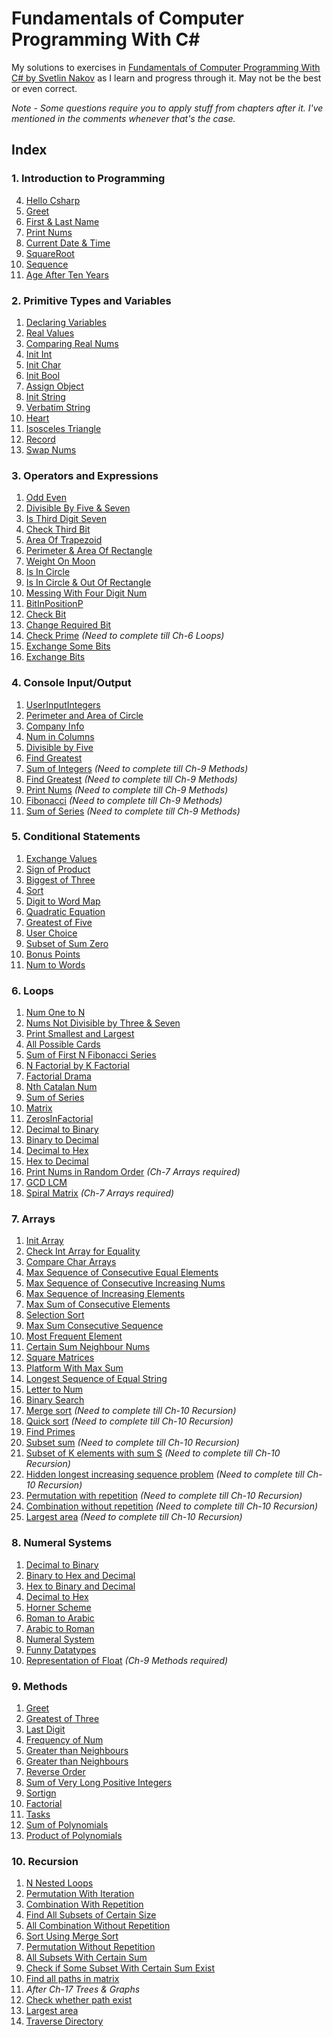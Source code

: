 # Fundamentals of Computer Programming With C#
My solutions to exercises in [Fundamentals of Computer Programming With C# by Svetlin Nakov](https://introprogramming.info/english-intro-csharp-book/) as I learn and progress through it. May not be the best or even correct.

*Note - Some questions require you to apply stuff from chapters after it. I've mentioned in the comments whenever that's the case.*

## Index
### 1. Introduction to Programming
4. [Hello Csharp](https://github.com/Tankit927/CSharpNakovSolutions/blob/main/Ch1/Ch1Q4/Ch1Q4/HelloCsharp.cs)
5. [Greet](https://github.com/Tankit927/CSharpNakovSolutions/blob/main/Ch1/Ch1Q5/Ch1Q5/Greet.cs)
6. [First & Last Name](https://github.com/Tankit927/CSharpNakovSolutions/blob/main/Ch1/Ch1Q6/Ch1Q6/FirstNLastName.cs)
7. [Print Nums](https://github.com/Tankit927/CSharpNakovSolutions/blob/main/Ch1/Ch1Q7/Ch1Q7/PrintNums.cs)
8. [Current Date & Time](https://github.com/Tankit927/CSharpNakovSolutions/blob/main/Ch1/Ch1Q8/Ch1Q8/CurrentDateNTime.cs)
9. [SquareRoot](https://github.com/Tankit927/CSharpNakovSolutions/blob/main/Ch1/Ch1Q7/Ch1Q7/PrintNums.cs)
10. [Sequence](https://github.com/Tankit927/CSharpNakovSolutions/blob/main/Ch1/Ch1Q10/Ch1Q10/Sequence.cs)
11. [Age After Ten Years](https://github.com/Tankit927/CSharpNakovSolutions/blob/main/Ch1/Ch1Q11/Ch1Q11/AgeAfterTenYears.cs)

### 2. Primitive Types and Variables
1. [Declaring Variables](https://github.com/Tankit927/CSharpNakovSolutions/blob/main/Ch2/Ch2Q1/Ch2Q1/DeclaringVariables.cs)
2. [Real Values](https://github.com/Tankit927/CSharpNakovSolutions/blob/main/Ch2/Ch2Q2/Ch2Q2/RealValues.cs)
3. [Comparing Real Nums](https://github.com/Tankit927/CSharpNakovSolutions/blob/main/Ch2/Ch2Q3/Ch2Q3/ComparingRealNums.cs)
4. [Init Int](https://github.com/Tankit927/CSharpNakovSolutions/blob/main/Ch2/Ch2Q4/Ch2Q4/InitInt.cs)
5. [Init Char](https://github.com/Tankit927/CSharpNakovSolutions/blob/main/Ch2/Ch2Q5/Ch2Q5/InitChar.cs)
6. [Init Bool](https://github.com/Tankit927/CSharpNakovSolutions/blob/main/Ch2/Ch2Q6/Ch2Q6/InitBool.cs)
7. [Assign Object](https://github.com/Tankit927/CSharpNakovSolutions/blob/main/Ch2/Ch2Q7/Ch2Q7/AssignObject.cs)
8. [Init String](https://github.com/Tankit927/CSharpNakovSolutions/blob/main/Ch2/Ch2Q8/Ch2Q8/InitString.cs)
9. [Verbatim String](https://github.com/Tankit927/CSharpNakovSolutions/blob/main/Ch2/Ch2Q9/Ch2Q9/VerbatimString.cs)
10. [Heart](https://github.com/Tankit927/CSharpNakovSolutions/blob/main/Ch2/Ch2Q10/Ch2Q10/Heart.cs)
11. [Isosceles Triangle](https://github.com/Tankit927/CSharpNakovSolutions/blob/main/Ch2/Ch2Q11/Ch2Q11/IsoscelesTriangle.cs)
12. [Record](https://github.com/Tankit927/CSharpNakovSolutions/blob/main/Ch2/Ch2Q12/Ch2Q12/Record.cs)
13. [Swap Nums](https://github.com/Tankit927/CSharpNakovSolutions/blob/main/Ch2/Ch2Q13/Ch2Q13/SwapNums.cs)

### 3. Operators and Expressions
1. [Odd Even](https://github.com/Tankit927/CSharpNakovSolutions/blob/main/Ch3/Ch3Q1/Ch3Q1/OddEven.cs)
2. [Divisible By Five & Seven](https://github.com/Tankit927/CSharpNakovSolutions/blob/main/Ch3/Ch3Q2/Ch3Q2/DivisibleByFiveNSeven.cs)
3. [Is Third Digit Seven](https://github.com/Tankit927/CSharpNakovSolutions/blob/main/Ch3/Ch3Q3/Ch3Q3/IsThirdDigitSeven.cs)
4. [Check Third Bit](https://github.com/Tankit927/CSharpNakovSolutions/blob/main/Ch3/Ch3Q4/Ch3Q4/CheckThirdBit.cs)
5. [Area Of Trapezoid](https://github.com/Tankit927/CSharpNakovSolutions/blob/main/Ch3/Ch3Q5/Ch3Q5/AreaOfTrapezoid.cs)
6. [Perimeter & Area Of Rectangle](https://github.com/Tankit927/CSharpNakovSolutions/blob/main/Ch3/Ch3Q6/Ch3Q6/PerimeterNAreaOfRectangle.cs)
7. [Weight On Moon](https://github.com/Tankit927/CSharpNakovSolutions/blob/main/Ch3/Ch3Q7/Ch3Q7/WeightOnMoon.cs)
8. [Is In Circle](https://github.com/Tankit927/CSharpNakovSolutions/blob/main/Ch3/Ch3Q8/Ch3Q8/IsInCircle.cs)
9. [Is In Circle & Out Of Rectangle](https://github.com/Tankit927/CSharpNakovSolutions/blob/main/Ch3/Ch3Q9/Ch3Q9/IsInCircleNOutOfRectangle.cs)
10. [Messing With Four Digit Num](https://github.com/Tankit927/CSharpNakovSolutions/blob/main/Ch3/Ch3Q10/Ch3Q10/MessingWithFourDigitNum.cs)
11. [BitInPositionP](https://github.com/Tankit927/CSharpNakovSolutions/blob/main/Ch3/Ch3Q11/Ch3Q11/BitInPositionP.cs)
12. [Check Bit](https://github.com/Tankit927/CSharpNakovSolutions/blob/main/Ch3/Ch3Q12/Ch3Q12/CheckBit.cs)
13. [Change Required Bit](https://github.com/Tankit927/CSharpNakovSolutions/blob/main/Ch3/Ch3Q13/Ch3Q13/ChangeRequiredBit.cs)
14. [Check Prime](https://github.com/Tankit927/CSharpNakovSolutions/blob/main/Ch3/Ch3Q14/Ch3Q14/CheckPrime.cs) *(Need to complete till Ch-6 Loops)*
15. [Exchange Some Bits](https://github.com/Tankit927/CSharpNakovSolutions/blob/main/Ch3/Ch3Q15/Ch3Q15/ExchangeSomeBits.cs)
16. [Exchange Bits](https://github.com/Tankit927/CSharpNakovSolutions/blob/main/Ch3/Ch3Q16/Ch3Q16/ExchangeBits.cs)

### 4. Console Input/Output
1. [UserInputIntegers](https://github.com/Tankit927/CSharpNakovSolutions/blob/main/Ch4/Ch4Q1/Ch4Q1/UserInputIntegers.cs)
2. [Perimeter and Area of Circle](https://github.com/Tankit927/CSharpNakovSolutions/blob/main/Ch4/Ch4Q2/Ch4Q2/PerimeterNAreaOfCircle.cs)
3. [Company Info](https://github.com/Tankit927/CSharpNakovSolutions/blob/main/Ch4/Ch4Q3/Ch4Q3/CompanyInfo.cs)
4. [Num in Columns](https://github.com/Tankit927/CSharpNakovSolutions/blob/main/Ch4/Ch4Q4/Ch4Q4/NumInColumns.cs)
5. [Divisible by Five](https://github.com/Tankit927/CSharpNakovSolutions/blob/main/Ch4/Ch4Q5/Ch4Q5/DivisibleByFive.cs)
6. [Find Greatest](https://github.com/Tankit927/CSharpNakovSolutions/blob/main/Ch4/Ch4Q6/Ch4Q6/FindGreatest.cs)
7. [Sum of Integers](https://github.com/Tankit927/CSharpNakovSolutions/blob/main/Ch4/Ch4Q7/Ch4Q7/SumOfIntegers.cs) *(Need to complete till Ch-9 Methods)*
8. [Find Greatest](https://github.com/Tankit927/CSharpNakovSolutions/blob/main/Ch4/Ch4Q8/Ch4Q8/FindGreatest.cs) *(Need to complete till Ch-9 Methods)*
10. [Print Nums](https://github.com/Tankit927/CSharpNakovSolutions/blob/main/Ch4/Ch4Q10/Ch4Q10/PrintNums.cs) *(Need to complete till Ch-9 Methods)*
11. [Fibonacci](https://github.com/Tankit927/CSharpNakovSolutions/blob/main/Ch4/Ch4Q11/Ch4Q11/Fibonacci.cs) *(Need to complete till Ch-9 Methods)*
12. [Sum of Series](https://github.com/Tankit927/CSharpNakovSolutions/blob/main/Ch4/Ch4Q12/Ch4Q12/SumOfSeries.cs) *(Need to complete till Ch-9 Methods)*

### 5. Conditional Statements
1. [Exchange Values](https://github.com/Tankit927/CSharpNakovSolutions/blob/main/Ch5/Ch5Q1/Ch5Q1/ExchangeValues.cs)
2. [Sign of Product](https://github.com/Tankit927/CSharpNakovSolutions/blob/main/Ch5/Ch5Q2/Ch5Q2/SignOfProduct.cs)
3. [Biggest of Three](https://github.com/Tankit927/CSharpNakovSolutions/blob/main/Ch5/Ch5Q3/Ch5Q3/BiggestOfThree.cs)
4. [Sort](https://github.com/Tankit927/CSharpNakovSolutions/blob/main/Ch5/Ch5Q4/Ch5Q4/Sort.cs)
5. [Digit to Word Map](https://github.com/Tankit927/CSharpNakovSolutions/blob/main/Ch5/Ch5Q5/Ch5Q5/DigitToWordMap.cs)
6. [Quadratic Equation](https://github.com/Tankit927/CSharpNakovSolutions/blob/main/Ch5/Ch5Q6/Ch5Q6/QuadraticEquation.cs)
7. [Greatest of Five](https://github.com/Tankit927/CSharpNakovSolutions/blob/main/Ch5/Ch5Q7/Ch5Q7/GreatestOfFive.cs)
8. [User Choice](https://github.com/Tankit927/CSharpNakovSolutions/blob/main/Ch5/Ch5Q8/Ch5Q8/UserChoice.cs)
9. [Subset of Sum Zero](https://github.com/Tankit927/CSharpNakovSolutions/blob/main/Ch5/Ch5Q9/Ch5Q9/SubsetsOfSumZero.cs)
10. [Bonus Points](https://github.com/Tankit927/CSharpNakovSolutions/blob/main/Ch5/Ch5Q10/Ch5Q10/BonusPoints.cs)
11. [Num to Words](https://github.com/Tankit927/CSharpNakovSolutions/blob/main/Ch5/Ch5Q11/Ch5Q11/NumToWords.cs)

### 6. Loops
1. [Num One to N](https://github.com/Tankit927/CSharpNakovSolutions/blob/main/Ch6/Ch6Q1/Ch6Q1/NumOneToN.cs)
2. [Nums Not Divisible by Three & Seven](https://github.com/Tankit927/CSharpNakovSolutions/blob/main/Ch6/Ch6Q2/Ch6Q2/NumsNotDivByThreeAndSeven.cs)
3. [Print Smallest and Largest](https://github.com/Tankit927/CSharpNakovSolutions/blob/main/Ch6/Ch6Q3/Ch6Q3/PrintSmallestNLargest.cs)
4. [All Possible Cards](https://github.com/Tankit927/CSharpNakovSolutions/blob/main/Ch6/Ch6Q4/Ch6Q4/AllPossibleCards.cs)
5. [Sum of First N Fibonacci Series](https://github.com/Tankit927/CSharpNakovSolutions/blob/main/Ch6/Ch6Q5/Ch6Q5/SumOfFirstNFibonacciSeries.cs)
6. [N Factorial by K Factorial](https://github.com/Tankit927/CSharpNakovSolutions/blob/main/Ch6/Ch6Q6/Ch6Q6/NFactorialByKFactorial.cs)
7. [Factorial Drama](https://github.com/Tankit927/CSharpNakovSolutions/blob/main/Ch6/Ch6Q7/Ch6Q7/FactorialDrama.cs)
8. [Nth Catalan Num](https://github.com/Tankit927/CSharpNakovSolutions/blob/main/Ch6/Ch6Q8/Ch6Q8/NthCatalanNum.cs)
9. [Sum of Series](https://github.com/Tankit927/CSharpNakovSolutions/blob/main/Ch6/Ch6Q9/Ch6Q9/SumOfSeries.cs)
10. [Matrix](https://github.com/Tankit927/CSharpNakovSolutions/blob/main/Ch6/Ch6Q10/Ch6Q10/Matrix.cs)
11. [ZerosInFactorial](https://github.com/Tankit927/CSharpNakovSolutions/blob/main/Ch6/Ch6Q11/Ch6Q11/ZerosInFactorial.cs)
12. [Decimal to Binary](https://github.com/Tankit927/CSharpNakovSolutions/blob/main/Ch6/Ch6Q12/Ch6Q12/DecimalToBinary.cs)
13. [Binary to Decimal](https://github.com/Tankit927/CSharpNakovSolutions/blob/main/Ch6/Ch6Q13/Ch6Q13/BinaryToDecimal.cs)
14. [Decimal to Hex](https://github.com/Tankit927/CSharpNakovSolutions/blob/main/Ch6/Ch6Q14/Ch6Q14/DecimalToHex.cs)
15. [Hex to Decimal](https://github.com/Tankit927/CSharpNakovSolutions/blob/main/Ch6/Ch6Q15/Ch6Q15/HexToDecimal.cs)
16. [Print Nums in Random Order](https://github.com/Tankit927/CSharpNakovSolutions/blob/main/Ch6/Ch6Q16/Ch6Q16/PrintNumsInRandomOrder.cs) *(Ch-7 Arrays required)*
17. [GCD LCM](https://github.com/Tankit927/CSharpNakovSolutions/blob/main/Ch6/Ch6Q17/Ch6Q17/GCD_LCM.cs)
18. [Spiral Matrix](https://github.com/Tankit927/CSharpNakovSolutions/blob/main/Ch6/Ch6Q18/Ch6Q18/SpiralMatrix.cs) *(Ch-7 Arrays required)*

### 7. Arrays
1. [Init Array](https://github.com/Tankit927/CSharpNakovSolutions/blob/main/Ch7/Ch7Q1/Ch7Q1/InitArray.cs)
2. [Check Int Array for Equality](https://github.com/Tankit927/CSharpNakovSolutions/blob/main/Ch7/Ch7Q2/Ch7Q2/CheckIntArrayForEquality.cs)
3. [Compare Char Arrays](https://github.com/Tankit927/CSharpNakovSolutions/blob/main/Ch7/Ch7Q3/Ch7Q3/CompareCharArrays.cs)
4. [Max Sequence of Consecutive Equal Elements](https://github.com/Tankit927/CSharpNakovSolutions/blob/main/Ch7/Ch7Q4/Ch7Q4/MaxSequenceOfConsecutiveEqualElements.cs)
5. [Max Sequence of Consecutive Increasing Nums](https://github.com/Tankit927/CSharpNakovSolutions/blob/main/Ch7/Ch7Q5/Ch7Q5/MaxSequenceOfConsecutivelyIncreasingNums.cs)
6. [Max Sequence of Increasing Elements](https://github.com/Tankit927/CSharpNakovSolutions/blob/main/Ch7/Ch7Q6/Ch7Q6/MaxSequenceOfIncreasingElements.cs)
7. [Max Sum of Consecutive Elements](https://github.com/Tankit927/CSharpNakovSolutions/blob/main/Ch7/Ch7Q7/Ch7Q7/MaxSumOfKConsecutiveElements.cs)
8. [Selection Sort](https://github.com/Tankit927/CSharpNakovSolutions/blob/main/Ch7/Ch7Q8/Ch7Q8/SelectionSort.cs)
9. [Max Sum Consecutive Sequence](https://github.com/Tankit927/CSharpNakovSolutions/blob/main/Ch7/Ch7Q9/Ch7Q9/MaxSumConsecutiveSequence.cs)
10. [Most Frequent Element](https://github.com/Tankit927/CSharpNakovSolutions/blob/main/Ch7/Ch7Q10/Ch7Q10/MostFrequentElement.cs)
11. [Certain Sum Neighbour Nums](https://github.com/Tankit927/CSharpNakovSolutions/blob/main/Ch7/Ch7Q11/Ch7Q11/CertainSumNeighborNums.cs)
12. [Square Matrices](https://github.com/Tankit927/CSharpNakovSolutions/blob/main/Ch7/Ch7Q12/Ch7Q12/SquareMatrices.cs)
13. [Platform With Max Sum](https://github.com/Tankit927/CSharpNakovSolutions/blob/main/Ch7/Ch7Q13/Ch7Q13/PlatformWithMaxSum.cs)
14. [Longest Sequence of Equal String](https://github.com/Tankit927/CSharpNakovSolutions/blob/main/Ch7/Ch7Q14/Ch7Q14/LongestSequenceOfEqualString.cs)
15. [Letter to Num](https://github.com/Tankit927/CSharpNakovSolutions/blob/main/Ch7/Ch7Q15/Ch7Q15/LetterToNum.cs)
16. [Binary Search](https://github.com/Tankit927/CSharpNakovSolutions/blob/main/Ch7/Ch7Q16/Ch7Q16/BinarySearch.cs)
17. [Merge sort](https://github.com/Tankit927/CSharpNakovSolutions/blob/main/Ch7/Ch7Q17/Ch7Q17/SortUsingMergeSort.cs) *(Need to complete till Ch-10 Recursion)*
18. [Quick sort](https://github.com/Tankit927/CSharpNakovSolutions/blob/main/Ch7/Ch7Q18/Ch7Q18/SortUsingQuickSort.cs) *(Need to complete till Ch-10 Recursion)*
19. [Find Primes](https://github.com/Tankit927/CSharpNakovSolutions/blob/main/Ch7/Ch7Q16/Ch7Q16/BinarySearch.cs)
20. [Subset sum](https://github.com/Tankit927/CSharpNakovSolutions/blob/main/Ch7/Ch7Q20/Ch7Q20/SubsetSum.cs) *(Need to complete till Ch-10 Recursion)*
21. [Subset of K elements with sum S](https://github.com/Tankit927/CSharpNakovSolutions/blob/main/Ch7/Ch7Q21/Ch7Q21/KElementSubsetWithSumS.cs) *(Need to complete till Ch-10 Recursion)*
22. [Hidden longest increasing sequence problem](https://github.com/Tankit927/CSharpNakovSolutions/blob/main/Ch7/Ch7Q22/Ch7Q22/DiscoverHiddenLongestIncreasingSequence.cs) *(Need to complete till Ch-10 Recursion)*
23. [Permutation with repetition](https://github.com/Tankit927/CSharpNakovSolutions/blob/main/Ch7/Ch7Q23/Ch7Q23/PermutationWithRepetition.cs) *(Need to complete till Ch-10 Recursion)*
24. [Combination without repetition](https://github.com/Tankit927/CSharpNakovSolutions/blob/main/Ch7/Ch7Q24/Ch7Q24/CombinationWithoutRepetition.cs) *(Need to complete till Ch-10 Recursion)*
25. [Largest area](https://github.com/Tankit927/CSharpNakovSolutions/blob/main/Ch7/Ch7Q25/Ch7Q25/LargestArea.cs) *(Need to complete till Ch-10 Recursion)*

### 8. Numeral Systems
1. [Decimal to Binary](https://github.com/Tankit927/CSharpNakovSolutions/blob/main/Ch8/Ch8Q1/Ch8Q1/DecimalToBinary.cs)
2. [Binary to Hex and Decimal](https://github.com/Tankit927/CSharpNakovSolutions/blob/main/Ch8/Ch8Q2/Ch8Q2/BinToHexAndDecimal.cs)
3. [Hex to Binary and Decimal](https://github.com/Tankit927/CSharpNakovSolutions/blob/main/Ch8/Ch8Q3/Ch8Q3/HexToBinAndDecimal.cs)
6. [Decimal to Hex](https://github.com/Tankit927/CSharpNakovSolutions/blob/main/Ch8/Ch8Q6/Ch8Q6/DecimalToHex.cs)
10. [Horner Scheme](https://github.com/Tankit927/CSharpNakovSolutions/blob/main/Ch8/Ch8Q10/Ch8Q10/HornerScheme.cs)
11. [Roman to Arabic](https://github.com/Tankit927/CSharpNakovSolutions/blob/main/Ch8/Ch8Q11/Ch8Q11/RomanToArabic.cs)
12. [Arabic to Roman](https://github.com/Tankit927/CSharpNakovSolutions/blob/main/Ch8/Ch8Q12/Ch8Q12/ArabicToRoman.cs)
13. [Numeral System](https://github.com/Tankit927/CSharpNakovSolutions/blob/main/Ch8/Ch8Q13/Ch8Q13/NumeralSystem.cs)
14. [Funny Datatypes](https://github.com/Tankit927/CSharpNakovSolutions/blob/main/Ch8/Ch8Q14/Ch8Q14/FunnyDataTypes.cs)
15. [Representation of Float](https://github.com/Tankit927/CSharpNakovSolutions/blob/main/Ch8/Ch8Q15/Ch8Q15/RepresentationOfFloat.cs) *(Ch-9 Methods required)*

### 9. Methods
1. [Greet](https://github.com/Tankit927/CSharpNakovSolutions/blob/main/Ch9/Ch9Q1/Ch9Q1/Greet.cs)
2. [Greatest of Three](https://github.com/Tankit927/CSharpNakovSolutions/blob/main/Ch9/Ch9Q2/Ch9Q2/GreatestOfThree.cs)
3. [Last Digit](https://github.com/Tankit927/CSharpNakovSolutions/blob/main/Ch9/Ch9Q3/Ch9Q3/LastDigit.cs)
4. [Frequency of Num](https://github.com/Tankit927/CSharpNakovSolutions/blob/main/Ch9/Ch9Q4/Ch9Q4/FrequencyOfNum.cs)
5. [Greater than Neighbours](https://github.com/Tankit927/CSharpNakovSolutions/blob/main/Ch9/Ch9Q5/Ch9Q5/GreaterThanNeighbours.cs)
6. [Greater than Neighbours](https://github.com/Tankit927/CSharpNakovSolutions/blob/main/Ch9/Ch9Q6/Ch9Q6/GreaterThanNeighbours.cs)
7. [Reverse Order](https://github.com/Tankit927/CSharpNakovSolutions/blob/main/Ch9/Ch9Q7/Ch9Q7/ReversedOrder.cs)
8. [Sum of Very Long Positive Integers](https://github.com/Tankit927/CSharpNakovSolutions/blob/main/Ch9/Ch9Q8/Ch9Q8/SumOfVeryLongPositiveIntegers.cs)
9. [Sortign](https://github.com/Tankit927/CSharpNakovSolutions/blob/main/Ch9/Ch9Q9/Ch9Q9/Sorting.cs)
10. [Factorial](https://github.com/Tankit927/CSharpNakovSolutions/blob/main/Ch9/Ch9Q10/Ch9Q10/Factorial.cs)
11. [Tasks](https://github.com/Tankit927/CSharpNakovSolutions/blob/main/Ch9/Ch9Q11/Ch9Q11/Tasks.cs)
12. [Sum of Polynomials](https://github.com/Tankit927/CSharpNakovSolutions/blob/main/Ch9/Ch9Q12/Ch9Q12/SumOfPolynomials.cs)
13. [Product of Polynomials](https://github.com/Tankit927/CSharpNakovSolutions/blob/main/Ch9/Ch9Q13/Ch9Q13/ProductOfPolynomials.cs)

### 10. Recursion
1. [N Nested Loops](https://github.com/Tankit927/CSharpNakovSolutions/blob/main/Ch10/Ch10Q1/Ch10Q1/NNestedLoops.cs)
2. [Permutation With Iteration](https://github.com/Tankit927/CSharpNakovSolutions/blob/main/Ch10/Ch10Q2/Ch10Q2/PermutationWithIteration.cs)
3. [Combination With Repetition](https://github.com/Tankit927/CSharpNakovSolutions/blob/main/Ch10/Ch10Q3/Ch10Q3/CombinationWithRepetition.cs)
4. [Find All Subsets of Certain Size](https://github.com/Tankit927/CSharpNakovSolutions/blob/main/Ch10/Ch10Q4/Ch10Q4/FindAllSubsetsOfCertainSize.cs)
5. [All Combination Without Repetition](https://github.com/Tankit927/CSharpNakovSolutions/blob/main/Ch10/Ch10Q5/Ch10Q5/AllCombinationsWithoutRepetition.cs)
6. [Sort Using Merge Sort](https://github.com/Tankit927/CSharpNakovSolutions/blob/main/Ch10/Ch10Q6/Ch10Q6/SortUsingMergeSort.cs)
7. [Permutation Without Repetition](https://github.com/Tankit927/CSharpNakovSolutions/blob/main/Ch10/Ch10Q7/Ch10Q7/PermutationWithoutRepetition.cs)
8. [All Subsets With Certain Sum](https://github.com/Tankit927/CSharpNakovSolutions/blob/main/Ch10/Ch10Q8/Ch10Q8/AllSubsetsWithCertainSum.cs)
9. [Check if Some Subset With Certain Sum Exist](https://github.com/Tankit927/CSharpNakovSolutions/blob/main/Ch10/Ch10Q9/Ch10Q9/CheckIfSomeSubetWithCertainSumExist.cs)
10. [Find all paths in matrix](https://github.com/Tankit927/CSharpNakovSolutions/blob/main/Ch10/Ch10Q10/Ch10Q10/FindAllPathsInMatrix.cs)
11. *After Ch-17 Trees & Graphs*
12. [Check whether path exist](https://github.com/Tankit927/CSharpNakovSolutions/blob/main/Ch10/Ch10Q12/Ch10Q12/CheckWhetherPathExist.cs)
13. [Largest area](https://github.com/Tankit927/CSharpNakovSolutions/blob/main/Ch10/Ch10Q13/Ch10Q13/LargestArea.cs)
14. [Traverse Directory](https://github.com/Tankit927/CSharpNakovSolutions/blob/main/Ch10/Ch10Q14/Ch10Q14/TraverseDir.cs)
